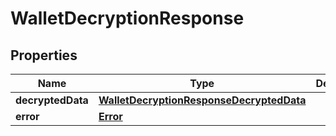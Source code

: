 
# WalletDecryptionResponse

## Properties
Name | Type | Description | Notes
------------ | ------------- | ------------- | -------------
**decryptedData** | [**WalletDecryptionResponseDecryptedData**](WalletDecryptionResponseDecryptedData.md) |  |  [optional]
**error** | [**Error**](Error.md) |  |  [optional]



